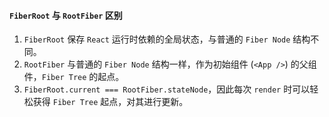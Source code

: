 #### `FiberRoot` 与 `RootFiber` 区别

1. `FiberRoot` 保存 `React` 运行时依赖的全局状态，与普通的 `Fiber Node` 结构不同。
2. `RootFiber` 与普通的 `Fiber Node` 结构一样，作为初始组件 (`<App />`) 的父组件，`Fiber Tree` 的起点。
3. `FiberRoot.current === RootFiber.stateNode`，因此每次 `render` 时可以轻松获得 `Fiber Tree` 起点，对其进行更新。
